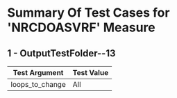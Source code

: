 # Summary Of Test Cases for 'NRCDOASVRF' Measure
 
## 1 - OutputTestFolder--13
| Test Argument | Test Value |
| ------------- | ---------- |
| loops_to_change |All |
 
